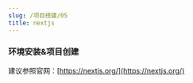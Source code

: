 ```yaml
---
slug: /项目搭建/05
title: nextjs
---
```


### 环境安装&项目创建
建议参照官网：[https://nextjs.org/](https://nextjs.org/)


